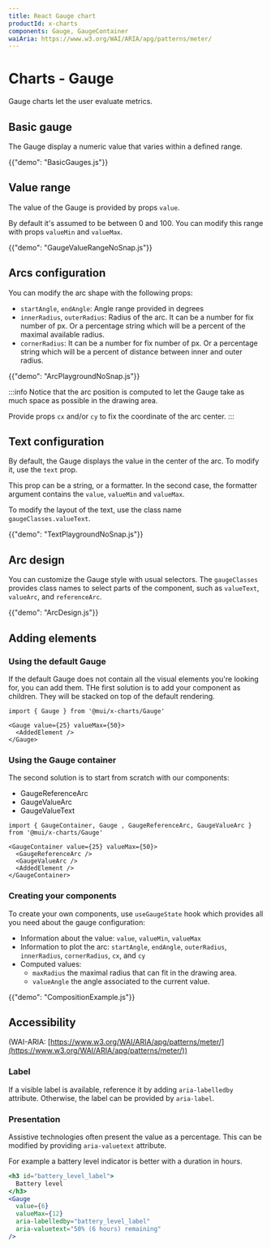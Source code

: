 ```yaml
---
title: React Gauge chart
productId: x-charts
components: Gauge, GaugeContainer
waiAria: https://www.w3.org/WAI/ARIA/apg/patterns/meter/
---
```


# Charts - Gauge

<p class="description">Gauge charts let the user evaluate metrics.</p>

## Basic gauge

The Gauge display a numeric value that varies within a defined range.

{{"demo": "BasicGauges.js"}}

## Value range

The value of the Gauge is provided by props `value`.

By default it's assumed to be between 0 and 100.
You can modify this range with props `valueMin` and `valueMax`.

{{"demo": "GaugeValueRangeNoSnap.js"}}

## Arcs configuration

You can modify the arc shape with the following props:

- `startAngle`, `endAngle`: Angle range provided in degrees
- `innerRadius`, `outerRadius`: Radius of the arc. It can be a number for fix number of px. Or a percentage string which will be a percent of the maximal available radius.
- `cornerRadius`: It can be a number for fix number of px. Or a percentage string which will be a percent of distance between inner and outer radius.

{{"demo": "ArcPlaygroundNoSnap.js"}}

:::info
Notice that the arc position is computed to let the Gauge take as much space as possible in the drawing area.

Provide props `cx` and/or `cy` to fix the coordinate of the arc center.
:::

## Text configuration

By default, the Gauge displays the value in the center of the arc.
To modify it, use the `text` prop.

This prop can be a string, or a formatter.
In the second case, the formatter argument contains the `value`, `valueMin` and `valueMax`.

To modify the layout of the text, use the class name `gaugeClasses.valueText`.

{{"demo": "TextPlaygroundNoSnap.js"}}

## Arc design

You can customize the Gauge style with usual selectors.
The `gaugeClasses` provides class names to select parts of the component, such as `valueText`, `valueArc`, and `referenceArc`.

{{"demo": "ArcDesign.js"}}

## Adding elements

### Using the default Gauge

If the default Gauge does not contain all the visual elements you're looking for, you can add them.
THe first solution is to add your component as children.
They will be stacked on top of the default rendering.

```tsx
import { Gauge } from '@mui/x-charts/Gauge'

<Gauge value={25} valueMax={50}>
  <AddedElement />
</Gauge>
```

### Using the Gauge container

The second solution is to start from scratch with our components:

- GaugeReferenceArc
- GaugeValueArc
- GaugeValueText

```tsx
import { GaugeContainer, Gauge , GaugeReferenceArc, GaugeValueArc } from '@mui/x-charts/Gauge'

<GaugeContainer value={25} valueMax={50}>
  <GaugeReferenceArc />
  <GaugeValueArc />
  <AddedElement />
</GaugeContainer>
```

### Creating your components

To create your own components, use `useGaugeState` hook which provides all you need about the gauge configuration:

- Information about the value: `value`, `valueMin`, `valueMax`
- Information to plot the arc: `startAngle`, `endAngle`, `outerRadius`, `innerRadius`, `cornerRadius`, `cx`, and `cy`
- Computed values:
  - `maxRadius` the maximal radius that can fit in the drawing area.
  - `valueAngle` the angle associated to the current value.

{{"demo": "CompositionExample.js"}}

## Accessibility

(WAI-ARIA: [https://www.w3.org/WAI/ARIA/apg/patterns/meter/](https://www.w3.org/WAI/ARIA/apg/patterns/meter/))

### Label

If a visible label is available, reference it by adding `aria-labelledby` attribute.
Otherwise, the label can be provided by `aria-label`.

### Presentation

Assistive technologies often present the value as a percentage.
This can be modified by providing `aria-valuetext` attribute.

For example a battery level indicator is better with a duration in hours.

```jsx
<h3 id="battery_level_label">
  Battery level
</h3>
<Gauge
  value={6}
  valueMax={12}
  aria-labelledby="battery_level_label"
  aria-valuetext="50% (6 hours) remaining"
/>
```
